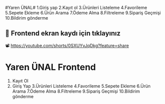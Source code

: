#Yaren ÜNAL#
1.Giriş yap
2.Kayıt ol
3.Ürünleri Listeleme 
4.Favorileme 
5.Sepete Ekleme 
6.Ürün Arama 
7.Ödeme Alma 
8.Filtreleme 
9.Sipariş Geçmişi 
10.Bildirim gönderme 

## 🎥 Frontend ekran kaydı için tıklayınız

📽️ https://youtube.com/shorts/0SXUYvJqDkg?feature=share


# Yaren ÜNAL Frontend #
1. Kayıt Ol
2. Giriş Yap
3.Ürünleri Listeleme 
4.Favorileme 
5.Sepete Ekleme 
6.Ürün Arama 
7.Ödeme Alma 
8.Filtreleme 
9.Sipariş Geçmişi 
10.Bildirim gönderme 

